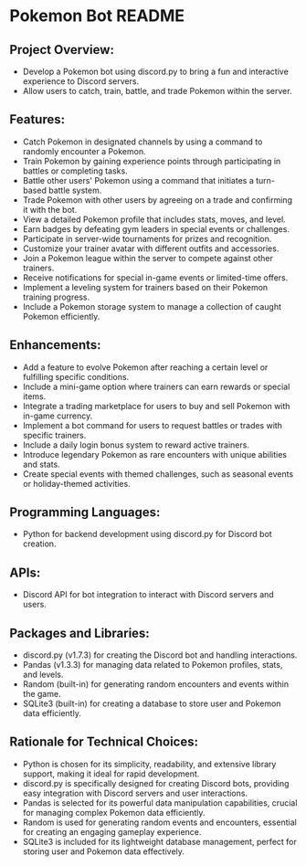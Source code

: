# Pokemon Bot README

## Project Overview:

- Develop a Pokemon bot using discord.py to bring a fun and interactive experience to Discord servers.
- Allow users to catch, train, battle, and trade Pokemon within the server.

## Features:

- Catch Pokemon in designated channels by using a command to randomly encounter a Pokemon.
- Train Pokemon by gaining experience points through participating in battles or completing tasks.
- Battle other users' Pokemon using a command that initiates a turn-based battle system.
- Trade Pokemon with other users by agreeing on a trade and confirming it with the bot.
- View a detailed Pokemon profile that includes stats, moves, and level.
- Earn badges by defeating gym leaders in special events or challenges.
- Participate in server-wide tournaments for prizes and recognition.
- Customize your trainer avatar with different outfits and accessories.
- Join a Pokemon league within the server to compete against other trainers.
- Receive notifications for special in-game events or limited-time offers.
- Implement a leveling system for trainers based on their Pokemon training progress.
- Include a Pokemon storage system to manage a collection of caught Pokemon efficiently.

## Enhancements:

- Add a feature to evolve Pokemon after reaching a certain level or fulfilling specific conditions.
- Include a mini-game option where trainers can earn rewards or special items.
- Integrate a trading marketplace for users to buy and sell Pokemon with in-game currency.
- Implement a bot command for users to request battles or trades with specific trainers.
- Include a daily login bonus system to reward active trainers.
- Introduce legendary Pokemon as rare encounters with unique abilities and stats.
- Create special events with themed challenges, such as seasonal events or holiday-themed activities.

## Programming Languages:

- Python for backend development using discord.py for Discord bot creation.

## APIs:

- Discord API for bot integration to interact with Discord servers and users.

## Packages and Libraries:

- discord.py (v1.7.3) for creating the Discord bot and handling interactions.
- Pandas (v1.3.3) for managing data related to Pokemon profiles, stats, and levels.
- Random (built-in) for generating random encounters and events within the game.
- SQLite3 (built-in) for creating a database to store user and Pokemon data efficiently.

## Rationale for Technical Choices:

- Python is chosen for its simplicity, readability, and extensive library support, making it ideal for rapid development.
- discord.py is specifically designed for creating Discord bots, providing easy integration with Discord servers and user interactions.
- Pandas is selected for its powerful data manipulation capabilities, crucial for managing complex Pokemon data efficiently.
- Random is used for generating random events and encounters, essential for creating an engaging gameplay experience.
- SQLite3 is included for its lightweight database management, perfect for storing user and Pokemon data effectively.